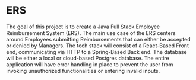 # ERS
The goal of this project is to create a Java Full Stack Employee Reimbursement System (ERS). The main use case of the ERS centers around Employees submitting Reimbursements that can either be accepted or denied by Managers. The tech stack will consist of a React-Based Front end, communicating via HTTP to a Spring-Based Back end. The database will be either a local or cloud-based Postgres database. The entire application will have error handling in place to prevent the user from invoking unauthorized functionalities or entering invalid inputs. 